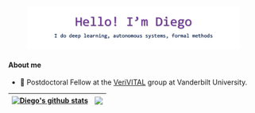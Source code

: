 <p align="center"><a href="https://mldiego.github.io"><img width="85%" alt="Hello, I'm  Diego!" src="diego.jpg" /></a></p>


#### About me

- 💼 Postdoctoral Fellow at the [VeriVITAL](http://www.taylortjohnson.com/) group at Vanderbilt University.

| <a href="https://github.com/mldiego/github-readme-stats"><img align="center" src="https://github-readme-stats.vercel.app/api?username=mldiego&show_icons=true&include_all_commits=true&theme=buefy&hide_border=true&theme=dracula" alt="Diego's github stats" /></a> | <a href="https://github.com/mldiego/github-readme-stats"><img align="center" src="https://github-readme-stats.vercel.app/api/top-langs/?username=mldiego&layout=compact&theme=buefy&hide_border=true&theme=dracula" /></a> |
| ------------- | ------------- |
